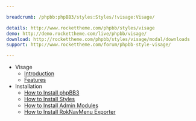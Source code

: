 ```yaml
---

breadcrumb: /phpbb:phpBB3/styles:Styles/!visage:Visage/

details: http://www.rockettheme.com/phpbb/styles/visage
demo: http://demo.rockettheme.com/live/phpbb/visage/
download: http://rockettheme.com/phpbb/styles/visage/modal/downloads
support: http://www.rockettheme.com/forum/phpbb-style-visage/

---
```


* Visage
	* [Introduction](INDEX.md#introduction)
	* [Features](INDEX.md#features)
* Installation
	* [How to Install phpBB3](../../start/install.md)
	* [How to Install Styles](../../start/styles.md)
	* [How to Install Admin Modules](../../start/styles.md#installing-administrative-modules)
	* [How to Install RokNavMenu Exporter](../../modules/roknavmenu.md)